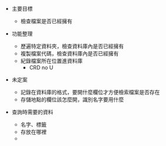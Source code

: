 * 主要目標
    - 檢查檔案是否已經擁有

* 功能整理
    - 歷遍特定資料夾，檢查資料庫內是否已經擁有
    - 複製檔案代碼，檢查資料庫內是否已經擁有
    - 紀錄檔案所在位置進資料庫
        * CRD no U

* 未定案
    - 記錄在資料庫的格式，要開什麼欄位才方便檢索檔案是否存在
    - 存儲地點的欄位該怎麼開，識別名字要用什麼

* 查詢時需要的資料
    - 名字、標籤
    - 存放在哪裡
    - 
